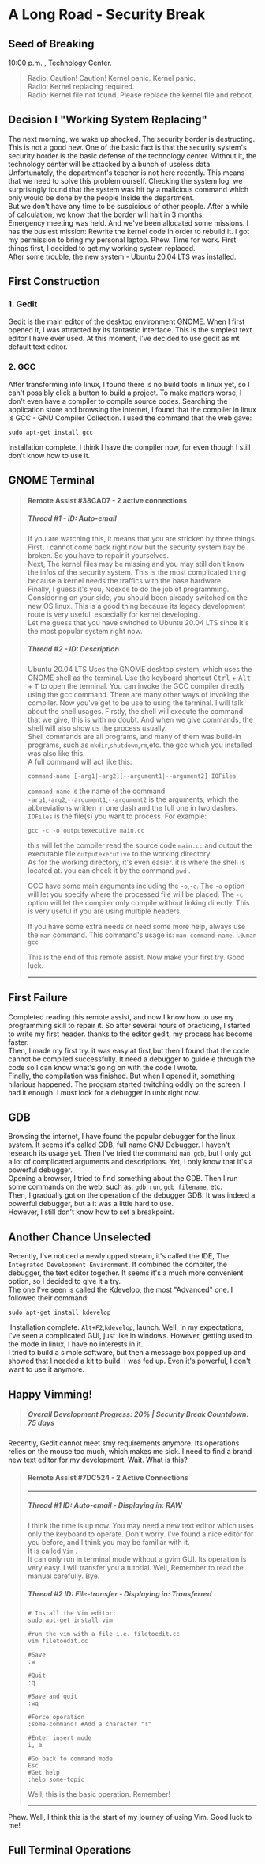 # A Long Road - Security Break



## Seed of Breaking

   10:00 p.m. , Technology Center.  

> Radio: Caution! Caution! Kernel panic. Kernel panic.  
> Radio: Kernel replacing required.  
> Radio: Kernel file not found. Please replace the kernel file and reboot.  



## Decision I "Working System Replacing"

   The next morning, we wake up shocked. The security border is destructing. This is not a good new. One of the basic fact is that the security system's security border is the basic defense of the technology center. Without it, the technology center will be attacked by a bunch of useless data.  
   Unfortunately, the department's teacher is not here recently. This means that we need to solve this problem ourself. Checking the system log, we surprisingly found that the system was hit by a malicious command which only would be done by the people Inside the department.  
   But we don't have any time to be suspicious of other people. After a while of calculation, we know that the border will halt in 3 months.  
   Emergency meeting was held. And we've been allocated some missions. I has the busiest mission: Rewrite the kernel code in order to rebuild it. I got my permission to bring my personal laptop. Phew. Time for work. First things first, I decided to get my working system replaced.  
   After some trouble, the new system - Ubuntu 20.04 LTS was installed.



## First Construction

### 1. Gedit

   Gedit is the main editor of the desktop environment GNOME.  When I first opened it, I was attracted by its fantastic interface. This is the simplest text editor I have ever used. At this moment, I've decided to use gedit as mt default text editor.

### 2. GCC

   After transforming into linux, I found there is no build tools in linux yet, so I can't possibly click a button to build a project. To make matters worse, I don't even have a compiler to compile source codes. Searching the application store and browsing the internet, I found that the compiler in linux is GCC - GNU Compiler Collection. I used the command that the web gave:  

```shell
sudo apt-get install gcc
```

Installation complete. I think I have the compiler now, for even though I still don't know how to use it.



## GNOME Terminal

> #### Remote Assist #38CAD7 - 2 active connections  
>
> ##### Thread #1  - ID: Auto-email  
>
> If you are watching this, it means that you are stricken by three things.  
> First, I cannot come back right now but the security system bay be broken. So you have to repair it yourselves.  
> Next, The kernel files may be missing and you may still don't know the infos of the security system. This is the most complicated thing because a kernel needs the traffics with the base hardware.  
> Finally,  I guess it's you, Ncexce to do the job of programming. Considering on your side, you should been already switched on the new OS linux. This is a good thing because its legacy development route is very useful, especially for kernel developing.  
> Let me guess that you have switched to Ubuntu 20.04 LTS since it's the most popular system right now.
>
> ##### Thread #2 - ID: Description
>
> Ubuntu 20.04 LTS Uses the GNOME desktop system, which uses the GNOME shell as the terminal. Use the keyboard shortcut <kbd>Ctrl</kbd> + <kbd>Alt</kbd> + <kbd>T</kbd> to open the terminal. You can invoke the GCC compiler directly using the gcc command. There are many other ways of invoking the compiler. Now you've get to be use to using the terminal. I will talk about the shell usages. Firstly, the shell will execute the command that we give, this is with no doubt. And when we give commands, the shell will also show us the process usually.  
> Shell commands are all programs, and many of them was build-in programs, such as `mkdir`,`shutdown`,`rm`,etc. the gcc which you installed was also like this.  
> A full command will act like this:
>
> ```shell  
> command-name [-arg1|-arg2][--argument1|--argument2] IOFiles
> ```
>
> `command-name` is the name of the command.  
> `-arg1`,`-arg2`,`--argument1`,`--argument2` is the arguments, which the abbreviations written in one dash and the full one in two dashes.
> `IOFiles` is the file\(s\) you want to process. For example:  
>
> ```shell
> gcc -c -o outputexecutive main.cc
> ```
>
> this will let the compiler read the source code `main.cc` and output the executable file `outputexecutive` to the working directory.  
> As for the working directory, it's even easier. it is where the shell is located at. you can check it by the command `pwd` .  
>
> GCC have some main arguments including the `-o`,`-c`. The `-o` option will let you specify where the processed file will be placed. The `-c` option will let the compiler only compile without linking directly. This is very useful if you are using multiple headers.
>
> If you have some extra needs or need some more help, always use the `man` command. This command's usage is: `man command-name`. i.e.`man gcc`  
> 
>
> This is the end of this remote assist. Now make your first try. Good luck.
>
> ***



## First Failure

   Completed reading this remote assist, and now I know how to use my programming skill to repair it. So after several hours of practicing, I started to write my first header. thanks to the editor gedit, my process has become faster.  
   Then, I made my first try. it was easy at first,but then I found that the code cannot be compiled successfully. It need a debugger to guide e through the code so I can know what's going on with the code I wrote.  
   Finally, the compilation was finished. But when I opened it, something hilarious happened. The program started twitching oddly on the screen. I had it enough. I must look for a debugger in unix right now.  



## GDB

   Browsing the internet, I have found the popular debugger for the linux system. It seems it's called GDB, full name GNU Debugger. I haven't research its usage yet. Then I've tried the command `man gdb`, but I only got a lot of complicated arguments and descriptions. Yet, I only know that it's a powerful debugger.  
   Opening a browser, I tried to find something about the GDB. Then I run some commands on the web, such as: `gdb run`, `gdb filename`, etc.  
   Then, I gradually got on the operation of the debugger GDB. It was indeed a powerful debugger, but a it was a little hard to use.  
   However, I still don't know how to set a breakpoint.

## Another Chance Unselected

   Recently, I've noticed a newly upped stream, it's called the IDE, The `Integrated Development Environment`. It combined the compiler, the debugger, the text editor together. It seems it's a much more convenient option, so I decided to give it a try.  
   The one I've seen is called the Kdevelop, the most "Advanced" one. I followed their command:

```shell
sudo apt-get install kdevelop
```

​    Installation complete. `Alt+F2`,`kdevelop`, launch. Well, in my expectations, I've seen a complicated GUI, just like in windows. However, getting used to the mode in linux, I have no interests in it.  
   I tried to build a simple software, but then a message box popped up and showed that I needed a kit to build. I was fed up. Even it's powerful, I don't want to use it anymore.

## Happy Vimming!

> ##### Overall Development Progress: 20%  |  Security Break Countdown: 75 days

   Recently, Gedit cannot meet smy requirements anymore. Its operations relies on the mouse too much, which makes me sick. I need to find a brand new text editor for my development. Wait. What is this?

> #### Remote Assist #7DC524 - 2 Active Connections
>
> ***
>
> ##### Thread #1  ID: Auto-email - Displaying in: RAW
>
>    I think the time is up now. You may need a new text editor which uses only the keyboard to operate. Don't worry. I've found a nice editor for you before, and I think you may be familiar with it.  
>    It is called `Vim` .  
>    It can only run in terminal mode without a gvim GUI. Its operation is very easy. I will transfer you a tutorial. Well, Remember to read the manual carefully. Bye.
>
> ##### Thread #2  ID: File-transfer - Displaying in: Transferred
>
> ```shell
> # Install the Vim editor:
> sudo apt-get install vim
> 
> #run the vim with a file i.e. filetoedit.cc
> vim filetoedit.cc
> 
> #Save
> :w
> 
> #Quit
> :q
> 
> #Save and quit
> :wq
> 
> #Force operation
> :some-command! #Add a character "!"
> 
> #Enter insert mode
> i, a
> 
> #Go back to command mode
> Esc
> #Get help
> :help some-topic
> ```
>
>    Well, this is the basic operation. Remember!
>
> ***

   Phew. Well, I think this is the start of my journey of using Vim. Good luck to me!

## Full Terminal Operations



